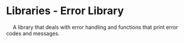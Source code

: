 # Libraries - Error Library
&emsp; A library that deals with error handling and functions that print error codes and messages.